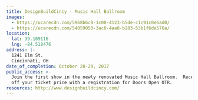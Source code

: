 ```yaml
---
title: DesignBuildCincy - Music Hall Ballroom
images:
  - https://ucarecdn.com/5968b6c0-1c00-4123-b5de-c1c91c0e6ad0/
  - https://ucarecdn.com/54059058-3ac0-4aa8-b283-53b1f6da576a/
location:
  lat: 39.109116
  lng: -84.518476
address: |-
  1241 Elm St.
  Cincinnati, OH
date_of_completion: October 28-29, 2017
public_access: >-
  Join the first show in the newly renovated Music Hall Ballroom.  Receive half
  off your ticket price with a registration for Doors Open OTR.
resources: http://www.designbuildcincy.com/
---
```

